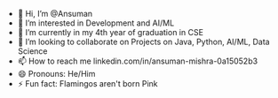 - 👋 Hi, I’m @Ansuman
- 👀 I’m interested in Development and AI/ML
- 🌱 I’m currently in my 4th year of graduation in CSE
- 💞️ I’m looking to collaborate on Projects on Java, Python, AI/ML, Data Science 
- 📫 How to reach me 
linkedin.com/in/ansuman-mishra-0a15052b3 
- 😄 Pronouns: He/Him
- ⚡ Fun fact: Flamingos aren't born Pink

<!---
Ansuman/Ansuman is a ✨ special ✨ repository because its `README.md` (this file) appears on your GitHub profile.
You can click the Preview link to take a look at your changes.
--->
